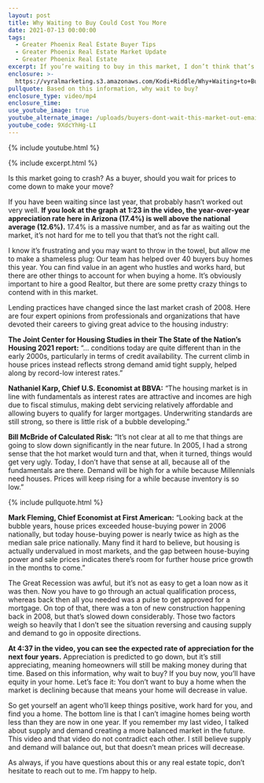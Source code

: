 ```yaml
---
layout: post
title: Why Waiting to Buy Could Cost You More
date: 2021-07-13 00:00:00
tags:
  - Greater Phoenix Real Estate Buyer Tips
  - Greater Phoenix Real Estate Market Update
  - Greater Phoenix Real Estate
excerpt: If you’re waiting to buy in this market, I don’t think that’s the right move.
enclosure: >-
  https://vyralmarketing.s3.amazonaws.com/Kodi+Riddle/Why+Waiting+to+Buy+Could+Cost+You+More.mp4
pullquote: Based on this information, why wait to buy?
enclosure_type: video/mp4
enclosure_time:
use_youtube_image: true
youtube_alternate_image: /uploads/buyers-dont-wait-this-market-out-email-yt.jpg
youtube_code: 9XdcYhHg-LI
---
```

{% include youtube.html %}

{% include excerpt.html %}

Is this market going to crash? As a buyer, should you wait for prices to come down to make your move?

If you have been waiting since last year, that probably hasn’t worked out very well. **If you look at the graph at 1:23 in the video, the year-over-year appreciation rate here in Arizona (17.4%) is well above the national average (12.6%).** 17.4% is a massive number, and as far as waiting out the market, it’s not hard for me to tell you that that’s not the right call.&nbsp;

I know it’s frustrating and you may want to throw in the towel, but allow me to make a shameless plug: Our team has helped over 40 buyers buy homes this year. You can find value in an agent who hustles and works hard, but there are other things to account for when buying a home. It’s obviously important to hire a good Realtor, but there are some pretty crazy things to contend with in this market.

Lending practices have changed since the last market crash of 2008. Here are four expert opinions from professionals and organizations that have devoted their careers to giving great advice to the housing industry:

**The Joint Center for Housing Studies in their The State of the Nation’s Housing 2021 report:** “… conditions today are quite different than in the early 2000s, particularly in terms of credit availability. The current climb in house prices instead reflects strong demand amid tight supply, helped along by record-low interest rates.”

**Nathaniel Karp, Chief U.S. Economist at BBVA:** “The housing market is in line with fundamentals as interest rates are attractive and incomes are high due to fiscal stimulus, making debt servicing relatively affordable and allowing buyers to qualify for larger mortgages. Underwriting standards are still strong, so there is little risk of a bubble developing.”

**Bill McBride of Calculated Risk:** “It’s not clear at all to me that things are going to slow down significantly in the near future. In 2005, I had a strong sense that the hot market would turn and that, when it turned, things would get very ugly. Today, I don’t have that sense at all, because all of the fundamentals are there. Demand will be high for a while because Millennials need houses. Prices will keep rising for a while because inventory is so low.”

{% include pullquote.html %}

**Mark Fleming, Chief Economist at First American:** “Looking back at the bubble years, house prices exceeded house-buying power in 2006 nationally, but today house-buying power is nearly twice as high as the median sale price nationally. Many find it hard to believe, but housing is actually undervalued in most markets, and the gap between house-buying power and sale prices indicates there’s room for further house price growth in the months to come.”

The Great Recession was awful, but it’s not as easy to get a loan now as it was then. Now you have to go through an actual qualification process, whereas back then all you needed was a pulse to get approved for a mortgage. On top of that, there was a ton of new construction happening back in 2008, but that’s slowed down considerably. Those two factors weigh so heavily that I don’t see the situation reversing and causing supply and demand to go in opposite directions.&nbsp;

**At 4:37 in the video, you can see the expected rate of appreciation for the next four years.** Appreciation is predicted to go down, but it’s still appreciating, meaning homeowners will still be making money during that time. Based on this information, why wait to buy? If you buy now, you’ll have equity in your home. Let’s face it: You don’t want to buy a home when the market is declining because that means your home will decrease in value.&nbsp;

So get yourself an agent who’ll keep things positive, work hard for you, and find you a home. The bottom line is that I can’t imagine homes being worth less than they are now in one year. If you remember my last video, I talked about supply and demand creating a more balanced market in the future. This video and that video do not contradict each other. I still believe supply and demand will balance out, but that doesn’t mean prices will decrease.&nbsp;

As always, if you have questions about this or any real estate topic, don’t hesitate to reach out to me. I’m happy to help.
